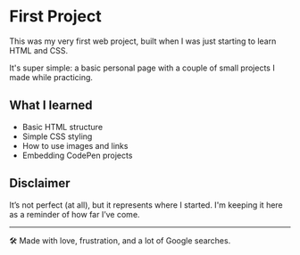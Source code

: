 # First Project

This was my very first web project, built when I was just starting to learn HTML and CSS.

It's super simple: a basic personal page with a couple of small projects I made while practicing. 

## What I learned

- Basic HTML structure
- Simple CSS styling
- How to use images and links
- Embedding CodePen projects

## Disclaimer

It’s not perfect (at all), but it represents where I started. I'm keeping it here as a reminder of how far I’ve come.

---

🛠️ Made with love, frustration, and a lot of Google searches.
